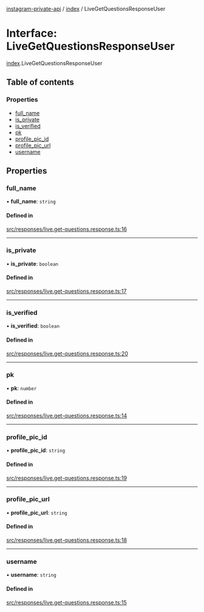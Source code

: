 [instagram-private-api](../../README.md) / [index](../../modules/index.md) / LiveGetQuestionsResponseUser

# Interface: LiveGetQuestionsResponseUser

[index](../../modules/index.md).LiveGetQuestionsResponseUser

## Table of contents

### Properties

- [full\_name](LiveGetQuestionsResponseUser.md#full_name)
- [is\_private](LiveGetQuestionsResponseUser.md#is_private)
- [is\_verified](LiveGetQuestionsResponseUser.md#is_verified)
- [pk](LiveGetQuestionsResponseUser.md#pk)
- [profile\_pic\_id](LiveGetQuestionsResponseUser.md#profile_pic_id)
- [profile\_pic\_url](LiveGetQuestionsResponseUser.md#profile_pic_url)
- [username](LiveGetQuestionsResponseUser.md#username)

## Properties

### full\_name

• **full\_name**: `string`

#### Defined in

[src/responses/live.get-questions.response.ts:16](https://github.com/Nerixyz/instagram-private-api/blob/0e0721c/src/responses/live.get-questions.response.ts#L16)

___

### is\_private

• **is\_private**: `boolean`

#### Defined in

[src/responses/live.get-questions.response.ts:17](https://github.com/Nerixyz/instagram-private-api/blob/0e0721c/src/responses/live.get-questions.response.ts#L17)

___

### is\_verified

• **is\_verified**: `boolean`

#### Defined in

[src/responses/live.get-questions.response.ts:20](https://github.com/Nerixyz/instagram-private-api/blob/0e0721c/src/responses/live.get-questions.response.ts#L20)

___

### pk

• **pk**: `number`

#### Defined in

[src/responses/live.get-questions.response.ts:14](https://github.com/Nerixyz/instagram-private-api/blob/0e0721c/src/responses/live.get-questions.response.ts#L14)

___

### profile\_pic\_id

• **profile\_pic\_id**: `string`

#### Defined in

[src/responses/live.get-questions.response.ts:19](https://github.com/Nerixyz/instagram-private-api/blob/0e0721c/src/responses/live.get-questions.response.ts#L19)

___

### profile\_pic\_url

• **profile\_pic\_url**: `string`

#### Defined in

[src/responses/live.get-questions.response.ts:18](https://github.com/Nerixyz/instagram-private-api/blob/0e0721c/src/responses/live.get-questions.response.ts#L18)

___

### username

• **username**: `string`

#### Defined in

[src/responses/live.get-questions.response.ts:15](https://github.com/Nerixyz/instagram-private-api/blob/0e0721c/src/responses/live.get-questions.response.ts#L15)
